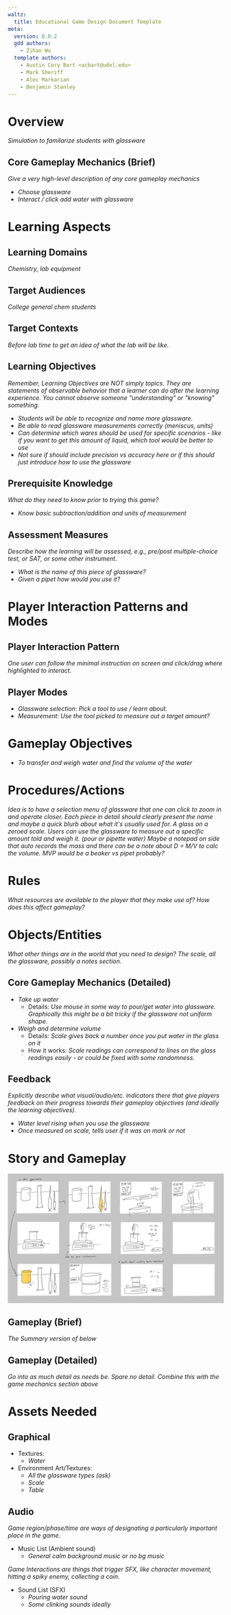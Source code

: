 ```yaml
---
waltz:
  title: Educational Game Design Document Template
meta:
  version: 0.0.2
  gdd authors:
    - Zihan Wu
  template authors:
    - Austin Cory Bart <acbart@udel.edu>
    - Mark Sheriff
    - Alec Markarian
    - Benjamin Stanley
---
```


# Overview

*Simulation to familarize students with glassware*

## Core Gameplay Mechanics (Brief)

*Give a very high-level description of any core gameplay mechanics*

- *Choose glassware*
- *Interact / click add water with glassware*

# Learning Aspects

## Learning Domains

*Chemistry, lab equipment*

## Target Audiences

*College general chem students*

## Target Contexts

*Before lab time to get an idea of what the lab will be like.*

## Learning Objectives

*Remember, Learning Objectives are NOT simply topics. They are statements of observable behavior that a learner can do after the learning experience. You cannot observe someone "understanding" or "knowing" something.*

- *Students will be able to recognize and name more glassware.*
- *Be able to read glassware measurements correctly (meniscus, units)*
- *Can determine which wares should be used for specific scenarios - like if you want to get this amount of liquid, which tool would be better to use*
- *_Not sure if should include precision vs accuracy here or if this should just introduce how to use the glassware_*

## Prerequisite Knowledge

*What do they need to know prior to trying this game?*

- *Know basic subtraction/addition and units of measurement*

## Assessment Measures

*Describe how the learning will be assessed, e.g., pre/post multiple-choice test, or SAT, or some other instrument.*

- *What is the name of this piece of glassware?*
- *Given a pipet how would you use it?*


# Player Interaction Patterns and Modes

## Player Interaction Pattern

*One user can follow the minimal instruction on screen and click/drag where highlighted to interact.*

## Player Modes

- *Glassware selection*: *Pick a tool to use / learn about.*
- *Measurement*: *Use the tool picked to measure out a target amount?*

# Gameplay Objectives

- *To transfer and weigh water and find the volume of the water*

# Procedures/Actions

*Idea is to have a selection menu of glassware that one can click to zoom in and operate closer. Each piece in detail should clearly present the name and maybe a quick blurb about what it's usually used for. A glass on a zeroed scale. Users can use the glassware to measure out a specific amount told and weigh it. (pour or pipette water) Maybe a notepad on side that auto records the mass and there can be a note about D = M/V to calc the volume. MVP would be a beaker vs pipet probably?*

# Rules

*What resources are available to the player that they make use of?  How does this affect gameplay?*

# Objects/Entities

*What other things are in the world that you need to design?*
*The scale, all the glassware, possibly a notes section.*

## Core Gameplay Mechanics (Detailed)

  - *Take up water*
    - Details: *Use mouse in some way to pour/get water into glassware. Graphically this might be a bit tricky if the glassware not uniform shape.*
  - *Weigh and determine volume*
    - Details: *Scale gives back a number once you put water in the glass on it*
    - How it works: *Scale readings can correspond to lines on the glass readings easily - or could be fixed with some randomness.*

## Feedback

*Explicitly describe what visual/audio/etc. indicators there that give players feedback on their progress towards their gameplay objectives (and ideally the learning objectives).*

- *Water level rising when you use the glassware*
- *Once measured on scale, tells user if it was on mark or not*

# Story and Gameplay
![Storyboard](glassware_storyboard.jpg) 

## Gameplay (Brief)

*The Summary version of below*

## Gameplay (Detailed)

*Go into as much detail as needs be. Spare no detail. Combine this with the game mechanics section above*

# Assets Needed

## Graphical

- Textures:
  - *Water*
- Environment Art/Textures:
  - *All the glassware types (ask)*
  - *Scale*
  - *Table*

## Audio

*Game region/phase/time are ways of designating a particularly important place in the game.*

- Music List (Ambient sound)
  - *General calm background music or no bg music*
  
*Game Interactions are things that trigger SFX, like character movement, hitting a spiky enemy, collecting a coin.*

- Sound List (SFX)
  - *Pouring water sound*
  - *Some clinking sounds ideally*
